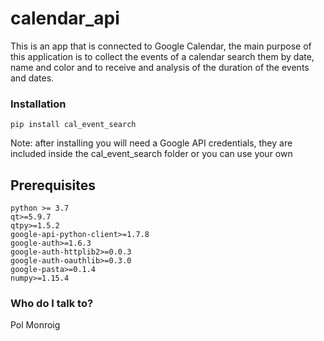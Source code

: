 # calendar_api
This is an app that is connected to Google Calendar, the main purpose of this application is 
to collect the events of a calendar search them by date, name and color and to receive and analysis of the duration 
of the events and dates. 

### Installation ###

    pip install cal_event_search
    
Note: after installing you will need a Google API credentials, 
      they are included inside the cal_event_search folder 
      or you can use your own 

## Prerequisites
    python >= 3.7
    qt>=5.9.7
    qtpy>=1.5.2
    google-api-python-client>=1.7.8
    google-auth>=1.6.3
    google-auth-httplib2>=0.0.3
    google-auth-oauthlib>=0.3.0
    google-pasta>=0.1.4
    numpy>=1.15.4 

### Who do I talk to? ###

Pol Monroig
